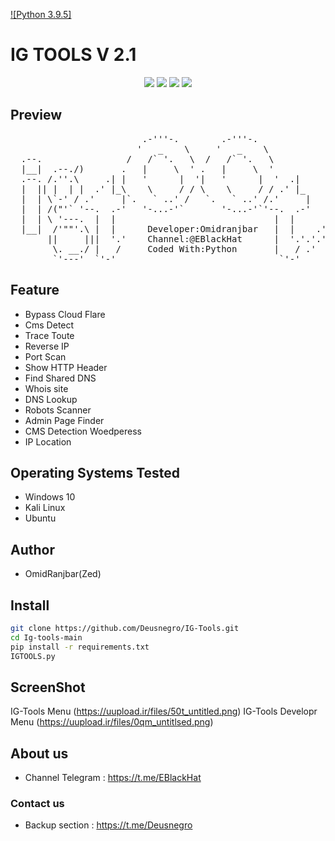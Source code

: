 [![Python 3.9.5]](http://www.python.org/download/) 


# IG TOOLS V 2.1

<p align="center">
  <img src="https://img.shields.io/badge/NAME%20TOOL-IGTOOLS-red"/>
  <img src="https://img.shields.io/badge/CODED%20WITH-PYTHON-%233572A5"/>
   <img src="https://img.shields.io/badge/MADE%20IN-IRAN-Green"/>
  <img src="https://img.shields.io/badge/Tool Information Gathering Write With Python%20-.-blue"/>
  
</p>

## Preview
<pre>
                         .-'''-.        .-'''-.
                        '   _    \     '   _    \
  .--.                /   /` '.   \  /   /` '.   \
  |__|  .--./)       .   |     \  ' .   |     \  '
  .--. /.''.\     .| |   '      |  '|   '      |  '  .|
  |  || |  | |  .' |_\    \     / / \    \     / / .' |_
  |  | \`-' / .'     |`.   ` ..' /   `.   ` ..' /.'     |       _
  |  | /("'` '--.  .-'   '-...-'`       '-...-'`'--.  .-'     .' |
  |  | \ '---.  |  |                              |  |      .   | /
  |__|  /'""'.\ |  |      Developer:Omidranjbar   |  |    .'.'| |//
       ||     |||  '.'    Channel:@EBlackHat      |  '.'.'.'.-'  /
        \. __./ |   /     Coded With:Python       |   / .'   \_.'
        `'---'  `'-'                               `'-'
</pre>

## Feature
- Bypass Cloud Flare
- Cms Detect
- Trace Toute
- Reverse IP
- Port Scan
- Show HTTP Header
- Find Shared DNS
- Whois site
- DNS Lookup
- Robots Scanner
- Admin Page Finder
- CMS Detection Woedperess
- IP Location

## Operating Systems Tested
- Windows 10
- Kali Linux
- Ubuntu
 
## Author
- OmidRanjbar(Zed)

## Install
```bash
git clone https://github.com/Deusnegro/IG-Tools.git
cd Ig-tools-main
pip install -r requirements.txt
IGTOOLS.py 
```

## ScreenShot
IG-Tools Menu (https://uupload.ir/files/50t_untitled.png)
IG-Tools Developr Menu (https://uupload.ir/files/0qm_untitlsed.png)

## About us
-  Channel Telegram : https://t.me/EBlackHat

### Contact us
- Backup section : https://t.me/Deusnegro

